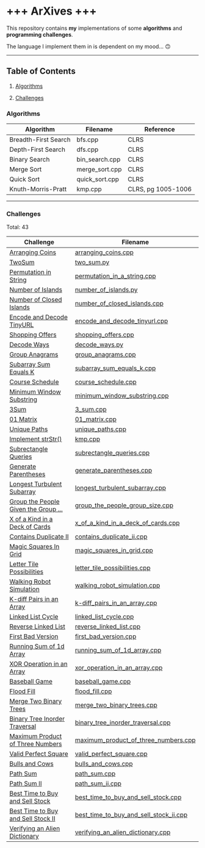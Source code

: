 # +++ ArXives +++
This repository contains **my** implementations of some **algorithms** and **programming challenges**. 

The language I implement them in is dependent on my mood... 🙃

---
## Table of Contents 
1. [Algorithms](#Algorithms)

2. [Challenges](#Challenges)

### Algorithms
| Algorithm | Filename | Reference |
--- | --- | ---
Breadth-First Search | bfs.cpp | CLRS | 
Depth-First Search | dfs.cpp | CLRS | 
Binary Search | bin_search.cpp | CLRS | 
Merge Sort | merge_sort.cpp | CLRS | 
Quick Sort | quick_sort.cpp | CLRS | 
Knuth-Morris-Pratt | kmp.cpp | CLRS, pg 1005-1006 |

---
### Challenges

Total: 43

| Challenge | Filename |
--- | --- 
[Arranging Coins](https://leetcode.com/problems/arranging-coins) |  [arranging_coins.cpp](arranging_coins.cpp) |
[TwoSum](https://leetcode.com/problems/two-sum) |  [two_sum.py](two_sum.py) |
[Permutation in String](https://leetcode.com/problems/permutation-in-string) |  [permutation_in_a_string.cpp](permutation_in_a_string.cpp) | 
[Number of Islands](https://leetcode.com/problems/number-of-islands) |  [number_of_islands.py](number_of_islands.py) |
[Number of Closed Islands](https://leetcode.com/problems/number-of-closed-islands) |  [number_of_closed_islands.cpp](number_of_closed_islands.cpp) |
[Encode and Decode TinyURL](https://leetcode.com/problems/encode-and-decode-tinyurl) |  [encode_and_decode_tinyurl.cpp](encode_and_decode_tinyurl.cpp) | 
[Shopping Offers](https://leetcode.com/problems/shopping-offers) |  [shopping_offers.cpp](shopping_offers.cpp) |
[Decode Ways](https://leetcode.com/problems/decode-ways) |  [decode_ways.py](decode_ways.py) | 
[Group Anagrams](https://leetcode.com/problems/group-anagrams) |  [group_anagrams.cpp](group_anagrams.cpp) | 
[Subarray Sum Equals K](https://leetcode.com/problems/subarray-sum-equals-k) |  [subarray_sum_equals_k.cpp](subarray_sum_equals_k.cpp) | 
[Course Schedule](https://leetcode.com/problems/course-schedule) |  [course_schedule.cpp](course_schedule.cpp) | 
[Minimum Window Substring](https://leetcode.com/problems/minimum-window-substring) |  [minimum_window_substring.cpp](minimum_window_substring.cpp) | 
[3Sum](https://leetcode.com/problems/3sum) |  [3_sum.cpp](3_sum.cpp) | 
[01 Matrix](https://leetcode.com/problems/01-matrix) |  [01_matrix.cpp](01_matrix.cpp) | 
[Unique Paths](https://leetcode.com/problems/unique-paths) |  [unique_paths.cpp](unique_paths.cpp) | 
[Implement strStr()](https://leetcode.com/problems/implement-strstr) |  [kmp.cpp](kmp.cpp) | 
[Subrectangle Queries](https://leetcode.com/problems/subrectangle-queries) |  [subrectangle_queries.cpp](subrectangle_queries.cpp) | 
[Generate Parentheses](https://leetcode.com/problems/generate-parentheses) |  [generate_parentheses.cpp](generate_parentheses.cpp) | 
[Longest Turbulent Subarray](https://leetcode.com/problems/longest-turbulent-subarray) |  [longest_turbulent_subarray.cpp](longest_turbulent_subarray.cpp) | 
[Group the People Given the Group ...](https://leetcode.com/problems/group-the-people-given-the-group-size-they-belong-to) |  [group_the_people_group_size.cpp](group_the_people_group_size.cpp) | 
[X of a Kind in a Deck of Cards](https://leetcode.com/problems/x-of-a-kind-in-a-deck-of-cards) |  [x_of_a_kind_in_a_deck_of_cards.cpp](x_of_a_kind_in_a_deck_of_cards.cpp) | 
[Contains Duplicate II](https://leetcode.com/problems/contains-duplicate-ii/)|  [contains_duplicate_ii.cpp](contains_duplicate_ii.cpp) | 
[Magic Squares In Grid](https://leetcode.com/problems/magic-squares-in-grid) |  [magic_squares_in_grid.cpp](magic_squares_in_grid.cpp) | 
[Letter Tile Possibilities](https://leetcode.com/problems/letter-tile-possibilities) |  [letter_tile_possibilities.cpp](letter_tile_possibilities.cpp) | 
[Walking Robot Simulation](https://leetcode.com/problems/walking-robot-simulation) |  [walking_robot_simulation.cpp](walking_robot_simulation.cpp) | 
[K-diff Pairs in an Array](https://leetcode.com/problems/k-diff-pairs-in-an-array) |  [k-diff_pairs_in_an_array.cpp](k-diff_pairs_in_an_array.cpp) | 
[Linked List Cycle](https://leetcode.com/problems/linked-list-cycle) |  [linked_list_cycle.cpp](linked_list_cycle.cpp) | 
[Reverse Linked List](https://leetcode.com/problems/reverse-linked-list) |  [reverse_linked_list.cpp](reverse_linked_list.cpp) | 
[First Bad Version](https://leetcode.com/problems/first-bad-version) |  [first_bad_version.cpp](first_bad_version.cpp) | 
[Running Sum of 1d Array](https://leetcode.com/problems/running-sum-of-1d-array) |  [running_sum_of_1d_array.cpp](running_sum_of_1d_array.cpp) | 
[XOR Operation in an Array](https://leetcode.com/problems/xor-operation-in-an-array) |  [xor_operation_in_an_array.cpp](xor_operation_in_an_array.cpp) | 
[Baseball Game](https://leetcode.com/problems/baseball-game) |  [baseball_game.cpp](baseball_game.cpp) | 
[Flood Fill](https://leetcode.com/problems/flood-fill) |  [flood_fill.cpp](flood_fill.cpp) | 
[Merge Two Binary Trees](https://leetcode.com/problems/merge-two-binary-trees) |  [merge_two_binary_trees.cpp](merge_two_binary_trees.cpp) | 
[Binary Tree Inorder Traversal](https://leetcode.com/problems/binary-tree-inorder-traversal) |  [binary_tree_inorder_traversal.cpp](binary_tree_inorder_traversal.cpp) | 
[Maximum Product of Three Numbers](https://leetcode.com/problems/maximum-product-of-three-numbers) |  [maximum_product_of_three_numbers.cpp](maximum_product_of_three_numbers.cpp) | 
[Valid Perfect Square](https://leetcode.com/problems/valid-perfect-square) |  [valid_perfect_square.cpp](valid_perfect_square.cpp) | 
[Bulls and Cows](https://leetcode.com/problems/bulls-and-cows) |  [bulls_and_cows.cpp](bulls_and_cows.cpp) | 
[Path Sum](https://leetcode.com/problems/path-sum) |  [path_sum.cpp](path_sum.cpp) | 
[Path Sum II](https://leetcode.com/problems/path-sum-ii) |  [path_sum_ii.cpp](path_sum_ii.cpp) | 
[Best Time to Buy and Sell Stock](https://leetcode.com/problems/best-time-to-buy-and-sell-stock)|  [best_time_to_buy_and_sell_stock.cpp](best_time_to_buy_and_sell_stock.cpp) |
[Best Time to Buy and Sell Stock II](https://leetcode.com/problems/best-time-to-buy-and-sell-stock-ii)|  [best_time_to_buy_and_sell_stock_ii.cpp](best_time_to_buy_and_sell_stock_ii.cpp) | 
[Verifying an Alien Dictionary](https://leetcode.com/problems/verifying-an-alien-dictionary/)|  [verifying_an_alien_dictionary.cpp](verifying_an_alien_dictionary.cpp) | 
